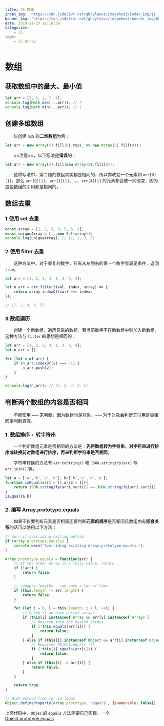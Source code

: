 ```yaml
---
title: JS 数组
index_img: 'https://cdn.jsdelivr.net/gh/yleave/imagehost/index_img/js.jpg'
banner_img: 'https://cdn.jsdelivr.net/gh/yleave/imagehost/banner_img/65.jpg'
date: 2020-11-27 16:16:39
categories:
    - JS
tags:
    - JS Array
---
```



# 数组

## 获取数组中的最大、最小值

```js
let arr = [3, 5, 1, 7, 4];
console.log(Math.max(...arr)); // 7
console.log(Math.min(...arr)); // 1
```

## 创建多维数组

&emsp;&emsp;以创建 `5x5` 的**二维数组**为例：

```js
let arr = new Array(5).fill(0).map(_ => new Array(5).fill(0))；
```

&emsp;&emsp;==注意==，以下写法是**错误**的：

```js
let arr = new Array(5).fill(new Array(5).fill(0));
```

&emsp;&emsp;这种写法中，第二维的数组其实都是相同的，所以你改变一个元素如 `arr[0][1]`，那么 `arr[0][1]`、`arr[1][1]`、...、`arr[4][1]` 的元素都会被一同改变，因为这些数组的引用都是相同的。

## 数组去重

### 1.使用 set 去重

```js
const array = [1, 2, 3, 3, 5, 5, 1];
const uniqueArray = [...new Set(array)];
console.log(uniqueArray); // [1, 2, 3, 5]
```

### 2.使用 filter 去重

&emsp;&emsp;这种方法中，对于重复的数字，只有从左到右的第一个数字会满足条件，返回 `true`。

```js
let arr = [1, 2, 2, 4, 1, 3, 5, 4];

let n_arr = arr.filter((val, index, array) => {
    return array.indexOf(val) === index;
});

// [1, 2, 4, 3, 5]
```

### 3.数组遍历

&emsp;&emsp;创建一个新数组，遍历原来的数组，若当前数字不在新数组中则加入新数组，这种方法与 `filter` 的思想是相同的：

```js
let arr = [1, 2, 2, 4, 1, 3, 5, 4];
let n_arr = [];

for (let v of arr) {
    if (n_arr.indexOf(v) === -1) {
        n_arr.push(v);
    }
}

console.log(n_arr); // [1, 2, 4, 3, 5]
```

## 判断两个数组的内容是否相同

&emsp;&emsp;不能使用 `===` 来判断，因为数组也是对象，`===` 对于对象会判断其引用是否相同来判断真假。

### 1. 数组排序 + 转字符串

&emsp;&emsp;一个判断数组元素是否相同的方法是：**先将数组转为字符串，对字符串进行排序或转换前对数组进行排序，再来判断字符串是否相同**。

&emsp;&emsp;字符串转换的方法有 `arr.toString()` 和 `JSON.stringify(arr)` 与 `arr.join()` 等。

```js
let a = ['a','b','c','d']; b=['b','c','d','a'];
function isEqual(arr1 = [],arr2 = []){
    return JSON.stringify(arr1.sort()) == JSON.stringify(arr2.sort())
}
isEqual(a,b)
```

### 2. 编写 Array.prototype.equals

&emsp;&emsp;如果不仅要判断元素是否相同还要判断**元素的顺序**是否相同且数组内有**嵌套关系**的话可以使用以下方法：

```js
// Warn if overriding exiting method
if (Array.prototype.equals) {
    console.warn('Overriding existing Array.prototype.equals.');
}

Array.prototype.equals = function(arr) {
    // If the other array is a falsy value, return
    if (!arr) {
        return false;
    }

    // comapre lengths - can save a lot of time
    if (this.length != arr.length) {
        return false;
    }

    for (let i = 0, l = this.length; i < l; ++i) {
        // Check if we have nested arrays
        if (this[i] instanceof Array && arr[i] instanceof Array) {
            // Recurse into the nested arrays
            if (!this.equals(arr[i])) {
                return false;
            }
        } else if (this[i] instanceof Object && arr[i] instanceof Object) {
            // Requires Object.equals !!!
            if (!this[i].equals(arr[i])) {
                return false;
            }
        } else if (this[i] != arr[i]) {
            return false;
        }
    }

    return true;
}

// Hide method from for in loops
Object.defineProperty(Array.prototype, 'equals', {enumerable: false});
```

上面代码中，`Objec` 的 `equals` 方法需要自己实现，一个 [Object.prototype.equals](https://yleave.top/2020/11/27/JS/JS-%E5%AF%B9%E8%B1%A1/#%E6%AF%94%E8%BE%83%E5%AF%B9%E8%B1%A1%E4%B8%AD%E7%9A%84%E5%86%85%E5%AE%B9%E6%98%AF%E5%90%A6%E7%9B%B8%E5%90%8C%E7%BC%96%E5%86%99-objectequals-%E5%87%BD%E6%95%B0)

